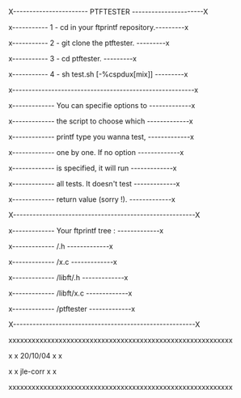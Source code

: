 
X----------------------- PTFTESTER ----------------------X
                                                          
                                                          
x----------- 1 - cd in your ftprintf repository.---------x
                                                          
x----------- 2 - git clone the ptftester.       ---------x
                                                          
x----------- 3 - cd ptftester.                  ---------x
                                                          
x----------- 4 - sh test.sh [-%cspdux[mix]]     ---------x
                                                          
x--------------------------------------------------------x
                                                          
x-------------  You can specifie options to -------------x

x-------------  the script to choose which  -------------x

x-------------  printf type you wanna test, -------------x

x-------------  one by one. If no option    -------------x

x-------------  is specified, it will run   -------------x

x-------------  all tests. It doesn't test  -------------x

x-------------   return value (sorry !).    -------------x
                                                          
X--------------------------------------------------------X
                                                          
x-------------  Your ftprintf tree :        -------------x
                                                          
x-------------  /.h                         -------------x

x-------------  /x.c                        -------------x

x-------------  /libft/.h                   -------------x

x-------------  /libft/x.c                  -------------x

x-------------  /ptftester                  -------------x
                                                          
X--------------------------------------------------------X
                                                          
xxxxxxxxxxxxxxxxxxxxxxxxxxxxxxxxxxxxxxxxxxxxxxxxxxxxxxxxxx

x                  x     20/10/04       x                x

x                  x     jle-corr       x                x

xxxxxxxxxxxxxxxxxxxxxxxxxxxxxxxxxxxxxxxxxxxxxxxxxxxxxxxxxx
